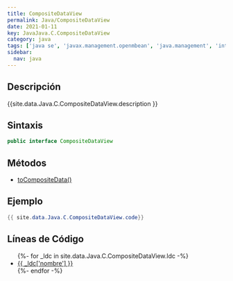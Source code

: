 ```yaml
---
title: CompositeDataView
permalink: Java/CompositeDataView
date: 2021-01-11
key: JavaJava.C.CompositeDataView
category: java
tags: ['java se', 'javax.management.openmbean', 'java.management', 'interface java', 'Java 1.6']
sidebar: 
  nav: java
---
```


## Descripción
{{site.data.Java.C.CompositeDataView.description }}

## Sintaxis
~~~java
public interface CompositeDataView
~~~

## Métodos
* [toCompositeData()](/Java/CompositeDataView/toCompositeData)

## Ejemplo
~~~java
{{ site.data.Java.C.CompositeDataView.code}}
~~~

## Líneas de Código
<ul>
{%- for _ldc in site.data.Java.C.CompositeDataView.ldc -%}
   <li>
       <a href="{{_ldc['url'] }}">{{ _ldc['nombre'] }}</a>
   </li>
{%- endfor -%}
</ul>
